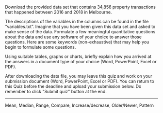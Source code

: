 Download the provided data set that contains 34,856 property transactions that happened between 2016 and 2018 in Melbourne.

The descriptions of the variables in the columns can be found in the file “variables.txt”. Imagine that you have been given this data set and asked to make sense of the data. Formulate a few meaningful quantitative questions about the data and use any software of your choice to answer those questions. Here are some keywords (non-exhaustive) that may help you begin to formulate some questions.

Using suitable tables, graphs or charts, briefly explain how you arrived at the answers in a document type of your choice (Word, PowerPoint, Excel or PDF).

After downloading the data file, you may leave this quiz and work on your submission document (Word, PowerPoint, Excel or PDF). You can return to this Quiz before the deadline and upload your submission below. Do remember to click "Submit quiz" button at the end.

---

Mean, Median, Range, Compare, Increase/decrease, Older/Newer, Pattern
